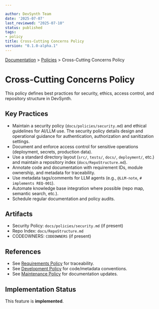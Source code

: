```yaml
---

author: DevSynth Team
date: '2025-07-07'
last_reviewed: "2025-07-10"
status: published
tags:
- policy
title: Cross-Cutting Concerns Policy
version: "0.1.0-alpha.1"
---
```

<div class="breadcrumbs">
<a href="../index.md">Documentation</a> &gt; <a href="index.md">Policies</a> &gt; Cross-Cutting Concerns Policy
</div>

# Cross-Cutting Concerns Policy

This policy defines best practices for security, ethics, access control, and repository structure in DevSynth.

## Key Practices

- Maintain a security policy (`docs/policies/security.md`) and ethical guidelines for AI/LLM use. The security policy details design and operational guidance for authentication, authorization and sanitization settings.
- Document and enforce access control for sensitive operations (deployment, secrets, production data).
- Use a standard directory layout (`src/`, `tests/`, `docs/`, `deployment/`, etc.) and maintain a repository index (`docs/RepoStructure.md`).
- Annotate code and documentation with requirement IDs, module ownership, and metadata for traceability.
- Use metadata tags/comments for LLM agents (e.g., `@LLM-note`, `# implements REQ-001`).
- Automate knowledge base integration where possible (repo map, semantic search, etc.).
- Schedule regular documentation and policy audits.

## Artifacts

- Security Policy: `docs/policies/security.md` (if present)
- Repo Index: `docs/RepoStructure.md`
- CODEOWNERS: `CODEOWNERS` (if present)

## References

- See [Requirements Policy](requirements.md) for traceability.
- See [Development Policy](development.md) for code/metadata conventions.
- See [Maintenance Policy](maintenance.md) for documentation updates.
## Implementation Status

This feature is **implemented**.
